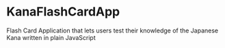 # KanaFlashCardApp
Flash Card Application that lets users test their knowledge of the Japanese Kana written in plain JavaScript
